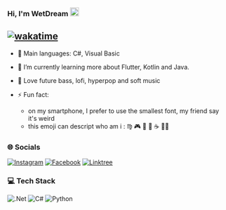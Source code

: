 ### Hi, I'm WetDream <img src="https://raw.githubusercontent.com/MartinHeinz/MartinHeinz/master/wave.gif" width="20px" height="20px">
[![wakatime](https://wakatime.com/badge/user/f310e07a-aac5-4dc0-9b79-642f9347a21e.svg)](https://wakatime.com/@f310e07a-aac5-4dc0-9b79-642f9347a21e)
---

- 🌟 Main languages: C#, Visual Basic

- 🌱 I’m currently learning more about Flutter, Kotlin and Java.

- 🎵 Love future bass, lofi, hyperpop and soft music

- ⚡ Fun fact:  
     - on my smartphone, I prefer to use the smallest font, my friend say it's weird
     - this emoji can descript who am i : ♍ 🎮 🍝 📖 ☕ 🏊‍♂️ 
     

### 🌐 Socials
[![Instagram](https://img.shields.io/badge/Instagram-E4405F?style=flat&logo=instagram&logoColor=white)](https://instagram.com/rizkyrs_77) [![Facebook](https://img.shields.io/badge/Facebook-1877F2?style=flat&logo=facebook&logoColor=white)](https://www.facebook.com/xRenesmee) [![Linktree](https://img.shields.io/badge/linktree-39E09B?style=flat&logo=linktree&logoColor=white)](https://linktr.ee/rizkyrs) 

### 💻 Tech Stack
![.Net](https://img.shields.io/badge/.NET-5C2D91?style=flat&logo=.net&logoColor=white) ![C#](https://img.shields.io/badge/C%23-239120?style=flat&logo=c-sharp&logoColor=white) ![Python](https://img.shields.io/badge/Python-3776AB?style=flat&logo=python&logoColor=white)
